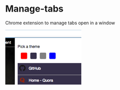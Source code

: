 # Manage-tabs
Chrome extension to manage tabs open in a window

![Alt text](/images/screenshot.png?raw=true "Optional Title")
